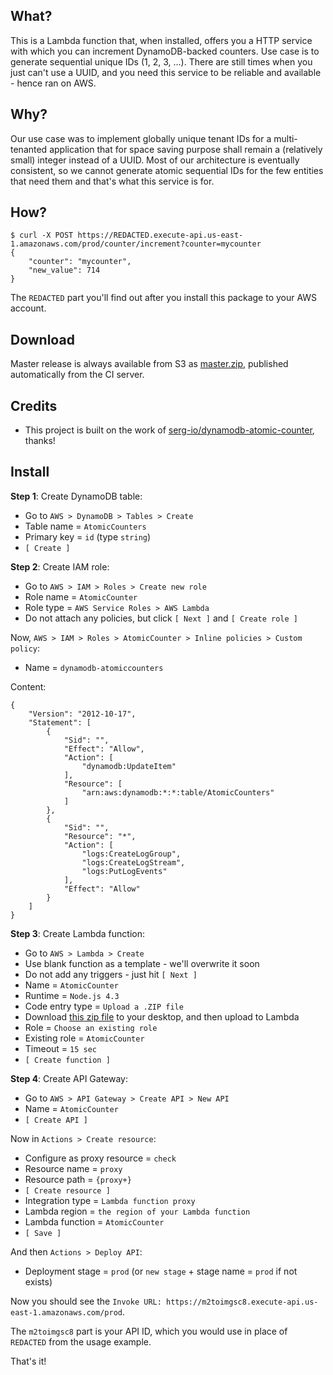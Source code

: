 What?
-----

This is a Lambda function that, when installed, offers you a HTTP service
with which you can increment DynamoDB-backed counters. Use case is to generate sequential unique IDs (1, 2, 3, ...).
There are still times when you just can't use a UUID, and you need this service to be reliable and available - hence ran on AWS.


Why?
----

Our use case was to implement globally unique tenant IDs for a multi-tenanted application that for space saving
purpose shall remain a (relatively small) integer instead of a UUID. Most of our architecture is eventually consistent,
so we cannot generate atomic sequential IDs for the few entities that need them and that's what this service is for.


How?
----

```
$ curl -X POST https://REDACTED.execute-api.us-east-1.amazonaws.com/prod/counter/increment?counter=mycounter
{
	"counter": "mycounter",
	"new_value": 714
}
```

The `REDACTED` part you'll find out after you install this package to your AWS account.


Download
--------

Master release is always available from S3 as 
[master.zip](https://s3.amazonaws.com/files.function61.com/lambda-atomic-counter/master.zip),
published automatically from the CI server.


Credits
-------

- This project is built on the work of [serg-io/dynamodb-atomic-counter](https://github.com/serg-io/dynamodb-atomic-counter), thanks!


Install
-------

**Step 1**: Create DynamoDB table:

- Go to `AWS > DynamoDB > Tables > Create`
- Table name = `AtomicCounters`
- Primary key = `id` (type `string`)
- `[ Create ]`

**Step 2**: Create IAM role:

- Go to `AWS > IAM > Roles > Create new role`
- Role name = `AtomicCounter`
- Role type = `AWS Service Roles > AWS Lambda`
- Do not attach any policies, but click `[ Next ]` and `[ Create role ]`

Now, `AWS > IAM > Roles > AtomicCounter > Inline policies > Custom policy`:

- Name = `dynamodb-atomiccounters`

Content:

```
{
    "Version": "2012-10-17",
    "Statement": [
        {
            "Sid": "",
            "Effect": "Allow",
            "Action": [
                "dynamodb:UpdateItem"
            ],
            "Resource": [
                "arn:aws:dynamodb:*:*:table/AtomicCounters"
            ]
        },
        {
            "Sid": "",
            "Resource": "*",
            "Action": [
                "logs:CreateLogGroup",
                "logs:CreateLogStream",
                "logs:PutLogEvents"
            ],
            "Effect": "Allow"
        }
    ]
}
```

**Step 3**: Create Lambda function:

- Go to `AWS > Lambda > Create`
- Use blank function as a template - we'll overwrite it soon
- Do not add any triggers - just hit `[ Next ]`
- Name = `AtomicCounter`
- Runtime = `Node.js 4.3`
- Code entry type = `Upload a .ZIP file`
- Download [this zip file](https://s3.amazonaws.com/files.function61.com/lambda-atomic-counter/master.zip) to your desktop, and then upload to Lambda
- Role = `Choose an existing role`
- Existing role = `AtomicCounter`
- Timeout = `15 sec`
- `[ Create function ]`


**Step 4**: Create API Gateway:

- Go to `AWS > API Gateway > Create API > New API`
- Name = `AtomicCounter`
- `[ Create API ]`

Now in `Actions > Create resource`:

- Configure as proxy resource = `check`
- Resource name = `proxy`
- Resource path = `{proxy+}`
- `[ Create resource ]`
- Integration type = `Lambda function proxy`
- Lambda region = `the region of your Lambda function`
- Lambda function = `AtomicCounter`
- `[ Save ]`

And then `Actions > Deploy API`:

- Deployment stage = `prod` (or `new stage` + stage name = `prod` if not exists)

Now you should see the `Invoke URL: https://m2toimgsc8.execute-api.us-east-1.amazonaws.com/prod`.

The `m2toimgsc8` part is your API ID, which you would use in place of `REDACTED` from the usage example.

That's it!
